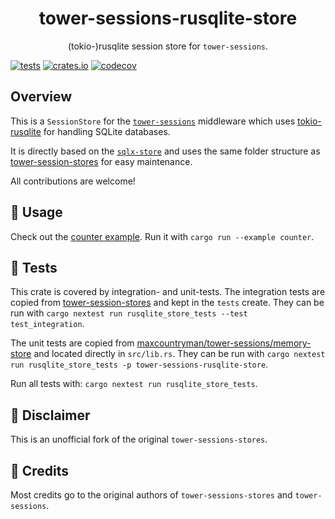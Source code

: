 <h1 align="center">
    tower-sessions-rusqlite-store
</h1>

<p align="center">
    (tokio-)rusqlite session store for <code>tower-sessions</code>.
</p>

[![tests](https://github.com/patte/tower-sessions-rusqlite-store/actions/workflows/rust.yml/badge.svg)](https://github.com/patte/tower-sessions-rusqlite-store/actions/workflows/rust.yml) [![crates.io](https://img.shields.io/crates/v/tower-sessions-rusqlite-store)](https://crates.io/crates/tower-sessions-rusqlite-store) [![codecov](https://codecov.io/gh/patte/tower-sessions-rusqlite-store/graph/badge.svg?token=FZIFCIHNMB)](https://codecov.io/gh/patte/tower-sessions-rusqlite-store)


## Overview
This is a `SessionStore` for the [`tower-sessions`](https://github.com/maxcountryman/tower-sessions) middleware which uses [tokio-rusqlite](https://github.com/programatik29/tokio-rusqlite) for handling SQLite databases.

It is directly based on the [`sqlx-store`](https://github.com/maxcountryman/tower-sessions-stores/tree/main/sqlx-store) and uses the same folder structure as [tower-session-stores](https://github.com/maxcountryman/tower-sessions-stores) for easy maintenance.

All contributions are welcome!

## 🤸 Usage
Check out the [counter example](./rusqlite-store/examples/counter.rs). Run it with `cargo run --example counter`.

## 🧪 Tests
This crate is covered by integration- and unit-tests.
The integration tests are copied from [tower-session-stores](https://github.com/maxcountryman/tower-sessions-stores) and kept in the `tests` create. They can be run with `cargo nextest run rusqlite_store_tests --test test_integration`.

The unit tests are copied from [maxcountryman/tower-sessions/memory-store](https://github.com/maxcountryman/tower-sessions/blob/6ad8933b4f5e71f3202f0c1a28f194f3db5234c8/memory-store/src/lib.rs#L62) and located directly in `src/lib.rs`. They can be run with `cargo nextest run rusqlite_store_tests -p tower-sessions-rusqlite-store`.

Run all tests with: `cargo nextest run rusqlite_store_tests`.

## 🦺 Disclaimer
This is an unofficial fork of the original `tower-sessions-stores`.

## 🙏 Credits
Most credits go to the original authors of `tower-sessions-stores` and `tower-sessions`.

<!-- 📦 Release
cargo publish --dry-run -p tower-sessions-rusqlite-store
-->